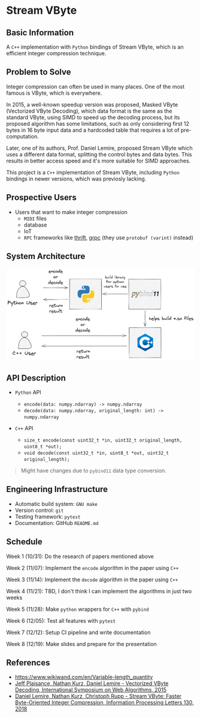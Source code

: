 # Stream VByte

## Basic Information

A `C++` implementation with `Python` bindings of Stream VByte, which is an efficient integer compression technique.

## Problem to Solve

Integer compression can often be used in many places. One of the most famous is VByte, which is everywhere. 

In 2015, a well-known speedup version was proposed, Masked VByte (Vectorized VByte Decoding), which data format is the same as the standard VByte, using SIMD to speed up the decoding process, but its proposed algorithm has some limitations, such as only considering first 12 bytes in 16 byte input data and a hardcoded table that requires a lot of pre-computation. 

Later, one of its authors, Prof. Daniel Lemire, proposed Stream VByte which uses a different data format, splitting the control bytes and data bytes. This results in better access speed and it's more suitable for SIMD approaches.

This project is a `C++` implementation of Stream VByte, including `Python` bindings in newer versions, which was previosly lacking.

## Prospective Users

- Users that want to make integer compression
  - `MIDI` files
  - database
  - IoT
  - `RPC` frameworks like [thrift](https://github.com/facebook/fbthrift), [grpc](https://github.com/grpc/grpc) (they use `protobuf (varint)` instead)

## System Architecture

![System Architecture](./assets/system-architecture.png)

## API Description

- `Python` API
  - `encode(data: numpy.ndarray) -> numpy.ndarray`
  - `decode(data: numpy.ndarray, original_length: int) -> numpy.ndarray`

- `C++` API
  - `size_t encode(const uint32_t *in, uint32_t original_length, uint8_t *out);`
  - `void decode(const uint32_t *in, uint8_t *out, uint32_t original_length);`

> Might have changes due to `pybind11` data type conversion.

## Engineering Infrastructure

- Automatic build system: `GNU make`
- Version control: `git`
- Testing framework: `pytest`
- Documentation: GitHub `README.md`

## Schedule

Week 1 (10/31): Do the research of papers mentioned above

Week 2 (11/07): Implement the `encode` algorithm in the paper using `C++`

Week 3 (11/14): Implement the `decode` algorithm in the paper using `C++`

Week 4 (11/21): TBD, I don't think I can implement the algorithms in just two weeks

Week 5 (11/28): Make `python` wrappers for `C++` with `pybind`

Week 6 (12/05): Test all features with `pytest`

Week 7 (12/12): Setup CI pipeline and write documentation

Week 8 (12/19): Make slides and prepare for the presentation

## References

- <https://www.wikiwand.com/en/Variable-length_quantity>
- [Jeff Plaisance, Nathan Kurz, Daniel Lemire - Vectorized VByte Decoding, International Symposium on Web Algorithms, 2015](https://arxiv.org/abs/1503.07387)
- [Daniel Lemire, Nathan Kurz, Christoph Rupp - Stream VByte: Faster Byte-Oriented Integer Compression, Information Processing Letters 130, 2018](https://arxiv.org/abs/1709.08990)

